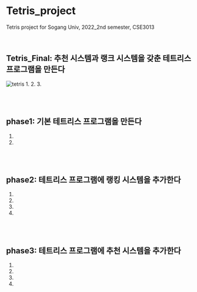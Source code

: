 # Tetris_project
Tetris project for Sogang Univ, 2022_2nd semester, CSE3013

<br/>

## Tetris_Final: 추천 시스템과 랭크 시스템을 갖춘 테트리스 프로그램을 만든다
![tetris](https://github.com/namkidong98/Maze_project/assets/113520117/ad921e75-b179-44c6-a10e-482f09a3275f)
1. 
2. 
3. 

<br/><br/>

## phase1: 기본 테트리스 프로그램을 만든다
1. 
2. 

<br/><br/>

## phase2: 테트리스 프로그램에 랭킹 시스템을 추가한다
1. 
2. 
3. 
4. 

<br/><br/>

## phase3: 테트리스 프로그램에 추천 시스템을 추가한다
1. 
2. 
3. 
4. 
